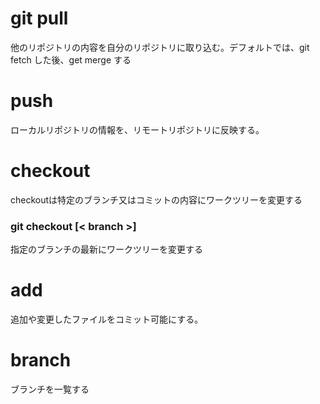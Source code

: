 # git pull

他のリポジトリの内容を自分のリポジトリに取り込む。デフォルトでは、git fetch した後、get merge する

# push

ローカルリポジトリの情報を、リモートリポジトリに反映する。

# checkout

checkoutは特定のブランチ又はコミットの内容にワークツリーを変更する

### git checkout [< branch >]


指定のブランチの最新にワークツリーを変更する


# add
追加や変更したファイルをコミット可能にする。

# branch

ブランチを一覧する

